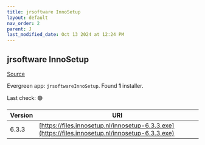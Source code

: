 ```yaml
---
title: jrsoftware InnoSetup
layout: default
nav_order: 2
parent: J
last_modified_date: Oct 13 2024 at 12:24 PM
---
```


## jrsoftware InnoSetup

[Source](https://www.innosetup.com)

Evergreen app: `jrsoftwareInnoSetup`. Found **1** installer.

Last check: 🟢

| Version | URI                                                                                              |
| ------- | ------------------------------------------------------------------------------------------------ |
| 6.3.3   | [https://files.innosetup.nl/innosetup-6.3.3.exe](https://files.innosetup.nl/innosetup-6.3.3.exe) |
